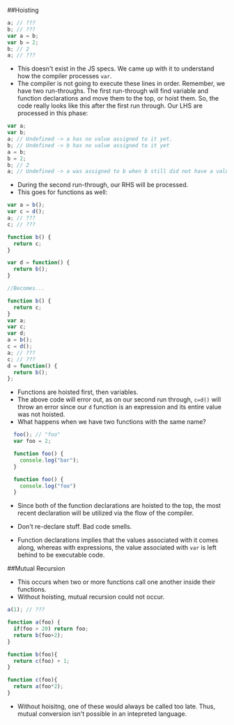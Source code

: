 ##Hoisting
```javascript
a; // ???
b; // ???
var a = b;
var b = 2;
b; // 2
a; // ???
```
- This doesn't exist in the JS specs. We came up with it to understand how the compiler processes `var`.
- The compiler is not going to execute these lines in order. Remember, we have two run-throughs. The first run-through will find variable and function declarations and move them to the top, or hoist them. So, the code really looks like this after the first run through. Our LHS are processed in this phase:

```javascript
var a;
var b;
a; // Undefined -> a has no value assigned to it yet.
b; // Undefined -> b has no value assigned to it yet
a = b;
b = 2;
b; // 2
a; // Undefined -> a was assigned to b when b still did not have a value assigned to it. Thus, a remained undefined.
```

- During the second run-through, our RHS will be processed.
- This goes for functions as well:

```javascript
var a = b();
var c = d();
a; // ???
c; // ???

function b() {
  return c;
}

var d = function() {
  return b();
}

//Becomes...

function b() {
  return c;
}
var a;
var c;
var d;
a = b();
c = d();
a; // ???
c; // ???
d = function() {
  return b();
};
```
- Functions are hoisted first, then variables.
- The above code will error out, as on our second run through, `c=d()` will throw an error since our `d` function is an expression and its entire value was not hoisted.
- What happens when we have two functions with the same name?

```javascript
  foo(); // "foo"
  var foo = 2;

  function foo() {
    console.log("bar");
  }

  function foo() {
    console.log("foo")
  }
```

- Since both of the function declarations are hoisted to the top, the most recent declaration will be utilized via the flow of the compiler. 
- Don't re-declare stuff. Bad code smells.

- Function declarations implies that the values associated with it comes along, whereas with expressions, the value associated with `var` is left behind to be executable code.

##Mutual Recursion
- This occurs when two or more functions call one another inside their functions.
- Without hoisting, mutual recursion could not occur. 

```javascript
a(1); // ???

function a(foo) {
  if(foo > 20) return foo;
  return b(foo+2);
}

function b(foo){
  return c(foo) + 1;
}

function c(foo){
  return a(foo*2);
}
```
- Without hoisitng, one of these would always be called too late. Thus, mutual conversion isn't possible in an intepreted language.
